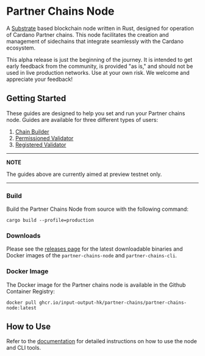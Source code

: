 # Partner Chains Node

A [Substrate](https://substrate.io/) based blockchain node written in Rust, designed for operation of Cardano Partner chains. This node facilitates the creation and management of sidechains that integrate seamlessly with the Cardano ecosystem.

This alpha release is just the beginning of the journey. It is intended to get early feedback from the community, is provided "as is," and should not be used in live production networks. Use at your own risk. We welcome and appreciate your feedback!

## Getting Started

These guides are designed to help you set and run your Partner chains node. Guides are available for three different types of users:

1. [Chain Builder](./docs/user-guides/chain-builder.md)
2. [Permissioned Validator](./docs/user-guides/permissioned.md)
3. [Registered Validator](./docs/user-guides/registered.md)

---
**NOTE**

The guides above are currently aimed at preview testnet only.

---

### Build

Build the Partner Chains Node from source with the following command:
```
cargo build --profile=production
```

### Downloads

Please see the [releases page](https://github.com/input-output-hk/partner-chains/releases) for the latest downloadable binaries and Docker images of the `partner-chains-node` and `partner-chains-cli`.

### Docker Image

The Docker image for the Partner chains node is available in the Github Container Registry:
```
docker pull ghcr.io/input-output-hk/partner-chains/partner-chains-node:latest
```

## How to Use
Refer to the [documentation](docs/user-guides) for detailed instructions on how to use the node and CLI tools.
